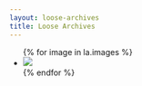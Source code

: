 ```yaml
---
layout: loose-archives
title: Loose Archives
---
```


<ul>
    {% for image in la.images %}
        <li><img src="{{ image | relative_url }}"></li>
    {% endfor %}
</ul>